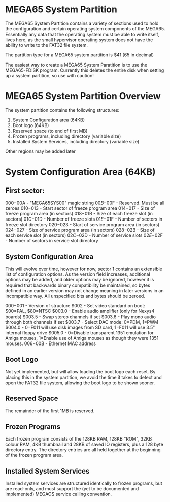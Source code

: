 
# MEGA65 System Partition

The MEGA65 System Partition contains a variety of sections used to
hold the configuration and certain operating system components of
the MEGA65.  Essentially any data that the operating system must be
able to write itself, lives here, as the small hypervisor operating
system does not have the ability to write to the FAT32 file system.

The partition type for a MEGA65 system partition is $41 (65 in decimal)

The easiest way to create a MEGA65 System Paratition is to use the
MEGA65-FDISK program.  Currently this deletes the entire disk when
setting up a system partition, so use with caution!

# MEGA65 System Partition Overview

The system partition contains the following structures:

1. System Configuration area (64KB)
2. Boot logo (64KB)
3. Reserved space (to end of first MB)
5. Frozen programs, including directory (variable size)
6. Installed System Services, including directory (variable size)

Other regions may be added later

# System Configuration Area (64KB)

## First sector:

$000-$00A - "MEGA65SYS00" magic string
$00B-$00F - Reserved. Must be all zeroes
$010-$013 - Start sector of freeze program area
$014-$017 - Size of freeze program area (in sectors)
$018-$01B - Size of each freeze slot (in sectors)
$01C-$01D - Number of freeze slots
$01E-$01F - Number of sectors in freeze slot directory
$020-$023 - Start of service program area (in sectors)
$024-$027 - Size of service program area (in sectors)
$028-$02B - Size of each service slot (in sectors)
$02C-$02D - Number of service slots
$02E-$02F - Number of sectors in service slot directory


## System Configuration Area

This will evolve over time, however for now, sector 1 contains
an extensible list of configuration options.  As the version field
increases, additional options may be added, and older options may
be ignored, however it is required that backwards binary compatibility
be maintained, so bytes defined in an earlier version may not change
meaning in later versions in an incompatible way.  All unspecified bits and bytes should be zeroed.

$000-$001 - Version of structure
$002 - Set video standard on boot: $00=PAL, $80=NTSC
$003.0 - Enable audio amplifier (only for Nexys4 boards)
$003.5 - Swap stereo channels if set
$003.6 - Play mono audio through both channels if set
$003.7 - Select DAC mode: 0=PDM, 1=PWM
$004.0 - 0=F011 will use disk images from SD card, 1=F011 will use 3.5" internal floppy drive
$005.0 - 0=Disable transparent 1351 emulation for Amiga mouses, 1=Enable use of Amiga mouses as though they were 1351 mouses.
$006-$00B - Ethernet MAC address

## Boot Logo

Not yet implemented, but will allow loading the boot logo each reset.  By placing this in the system partition, we avoid the time it takes to detect and open the FAT32 file system, allowing the boot logo to be shown sooner.

## Reserved Space

The remainder of the first 1MB is reserved.

## Frozen Programs

Each frozen program consists of the 128KB RAM, 128KB "ROM", 32KB colour RAM, 4KB thumbnail and 28KB of saved IO registers, plus a 128 byte directory entry.  The directory entries are all held together at the beginning of the frozen program area.

## Installed System Services

Installed system services are structured identically to frozen programs, but are read-only, and must support the (yet to be documented and implemented) MEGAOS service calling convention.

